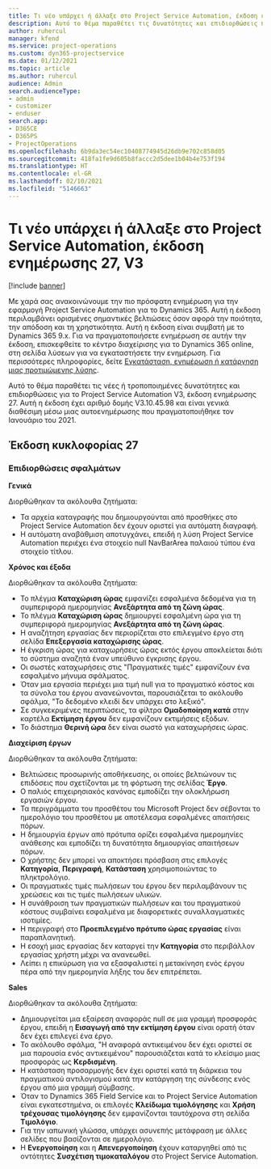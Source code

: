 ```yaml
---
title: Τι νέο υπάρχει ή άλλαξε στο Project Service Automation, έκδοση ενημέρωσης 27, V3
description: Αυτό το θέμα παραθέτει τις δυνατότητες και επιδιορθώσεις που είναι διαθέσιμες στο Project Service Automation, έκδοση ενημέρωσης 27, V3.
author: ruhercul
manager: kfend
ms.service: project-operations
ms.custom: dyn365-projectservice
ms.date: 01/12/2021
ms.topic: article
ms.author: ruhercul
audience: Admin
search.audienceType:
- admin
- customizer
- enduser
search.app:
- D365CE
- D365PS
- ProjectOperations
ms.openlocfilehash: 6b9da3ec54ec10408774945d26db9e702c858d05
ms.sourcegitcommit: 418fa1fe9d605b8faccc2d5dee1b04b4e753f194
ms.translationtype: HT
ms.contentlocale: el-GR
ms.lasthandoff: 02/10/2021
ms.locfileid: "5146663"
---
```

# <a name="whats-new-or-changed-in-project-service-automation-update-release-27-v3"></a>Τι νέο υπάρχει ή άλλαξε στο Project Service Automation, έκδοση ενημέρωσης 27, V3

[!include [banner](../includes/psa-now-project-operations.md)]

Με χαρά σας ανακοινώνουμε την πιο πρόσφατη ενημέρωση για την εφαρμογή Project Service Automation για το Dynamics 365. Αυτή η έκδοση περιλαμβάνει ορισμένες σημαντικές βελτιώσεις όσον αφορά την ποιότητα, την απόδοση και τη χρηστικότητα. Αυτή η έκδοση είναι συμβατή με το Dynamics 365 9.x. Για να πραγματοποιήσετε ενημέρωση σε αυτήν την έκδοση, επισκεφθείτε το κέντρο διαχείρισης για το Dynamics 365 online, στη σελίδα λύσεων για να εγκαταστήσετε την ενημέρωση. Για περισσότερες πληροφορίες, δείτε [Εγκατάσταση, ενημέρωση ή κατάργηση μιας προτιμώμενης λύσης](https://docs.microsoft.com/power-platform/admin/install-remove-preferred-solution).

Αυτό το θέμα παραθέτει τις νέες ή τροποποιημένες δυνατότητες και επιδιορθώσεις για το Project Service Automation V3, έκδοση ενημέρωσης 27. Αυτή η έκδοση έχει αριθμό δομής V3.10.45.98 και είναι γενικά διαθέσιμη μέσω μιας αυτοενημέρωσης που πραγματοποιήθηκε τον Ιανουάριο του 2021.

## <a name="update-release-27"></a>Έκδοση κυκλοφορίας 27

### <a name="bug-fixes"></a>Επιδιορθώσεις σφαλμάτων

**Γενικά**

Διορθώθηκαν τα ακόλουθα ζητήματα:

- Τα αρχεία καταγραφής που δημιουργούνται από προσθήκες στο Project Service Automation δεν έχουν οριστεί για αυτόματη διαγραφή.
- Η αυτόματη αναβάθμιση αποτυγχάνει, επειδή η λύση Project Service Automation περιέχει ένα στοιχείο null NavBarArea παλαιού τύπου ένα στοιχείο τίτλου.

**Χρόνος και έξοδα**

Διορθώθηκαν τα ακόλουθα ζητήματα:

- Το πλέγμα **Καταχώριση ώρας** εμφανίζει εσφαλμένα δεδομένα για τη συμπεριφορά ημερομηνίας **Ανεξάρτητα από τη ζώνη ώρας**.
- Το πλέγμα **Καταχώριση ώρας** δημιουργεί εσφαλμένη ώρα για τη συμπεριφορά ημερομηνίας **Ανεξάρτητα από τη ζώνη ώρας**.
- Η αναζήτηση εργασίας δεν περιορίζεται στο επιλεγμένο έργο στη σελίδα **Επεξεργασία καταχώρισης ώρας**.
- Η έγκριση ώρας για καταχωρήσεις ώρας εκτός έργου αποκλείεται διότι το σύστημα αναζητά έναν υπεύθυνο έγκρισης έργου.
- Οι σωστές καταχωρήσεις στις "Πραγματικές τιμές" εμφανίζουν ένα εσφαλμένο μήνυμα σφάλματος.
- Όταν μια εργασία περιέχει μια τιμή null για το πραγματικό κόστος και τα σύνολα του έργου ανανεώνονται, παρουσιάζεται το ακόλουθο σφάλμα, "Το δεδομένο κλειδί δεν υπάρχει στο λεξικό".
- Σε συγκεκριμένες περιπτώσεις, τα φίλτρα **Ομαδοποίηση κατά** στην καρτέλα **Εκτίμηση έργου** δεν εμφανίζουν εκτιμήσεις εξόδων.
- Το διάστημα **Θερινή ώρα** δεν είναι σωστό για καταχωρήσεις ώρας.

**Διαχείριση έργων**

Διορθώθηκαν τα ακόλουθα ζητήματα:

- Βελτιώσεις προσωρινής αποθήκευσης, οι οποίες βελτιώνουν τις επιδόσεις που σχετίζονται με τη φόρτωση της σελίδας **Έργο**.
- Ο παλιός επιχειρησιακός κανόνας εμποδίζει την ολοκλήρωση εργασιών έργου.
- Τα περιγράμματα του προσθέτου του Microsoft Project δεν σέβονται το ημερολόγιο του προσθέτου με αποτέλεσμα εσφαλμένες απαιτήσεις πόρων.
- Η δημιουργία έργων από πρότυπα ορίζει εσφαλμένα ημερομηνίες ανάθεσης και εμποδίζει τη δυνατότητα δημιουργίας απαιτήσεων πόρων.
- Ο χρήστης δεν μπορεί να αποκτήσει πρόσβαση στις επιλογές **Κατηγορία**, **Περιγραφή**, **Κατάσταση** χρησιμοποιώντας το πληκτρολόγιο.
- Οι πραγματικές τιμές πωλήσεων του έργου δεν περιλαμβάνουν τις χρεώσεις και τις τιμές πωλήσεων υλικών.
- Η συνάθροιση των πραγματικών πωλήσεων και του πραγματικού κόστους συμβαίνει εσφαλμένα με διαφορετικές συναλλαγματικές ισοτιμίες.
- Η περιγραφή στο **Προεπιλεγμένο πρότυπο ώρας εργασίας** είναι παραπλανητική.
- Η εσοχή μιας εργασίας δεν καταργεί την **Κατηγορία** στο περιβάλλον εργασίας χρήστη μέχρι να ανανεωθεί.
- Λείπει η επικύρωση για να εξασφαλιστεί η μετακίνηση ενός έργου πέρα από την ημερομηνία λήξης του δεν επιτρέπεται.

**Sales**

Διορθώθηκαν τα ακόλουθα ζητήματα:

- Δημιουργείται μια εξαίρεση αναφοράς null σε μια γραμμή προσφοράς έργου, επειδή η **Εισαγωγή από την εκτίμηση έργου** είναι ορατή όταν δεν έχει επιλεγεί ένα έργο.
- Το ακόλουθο σφάλμα, "Η αναφορά αντικειμένου δεν έχει οριστεί σε μια παρουσία ενός αντικειμένου" παρουσιάζεται κατά το κλείσιμο μιας προσφοράς ως **Κερδισμένη**.
- Η κατάσταση προσαρμογής δεν έχει οριστεί κατά τη διάρκεια του πραγματικού αντιλογισμού κατά την κατάργηση της σύνδεσης ενός έργου από μια γραμμή σύμβασης.
- Όταν το Dynamics 365 Field Service και το Project Service Automation είναι εγκατεστημένα, οι επιλογές **Κλείδωμα τιμολόγησης** και **Χρήση τρέχουσας τιμολόγησης** δεν εμφανίζονται ταυτόχρονα στη σελίδα **Τιμολόγιο**.
- Για την ιαπωνική γλώσσα, υπάρχει ασυνεπής μετάφραση με άλλες σελίδες που βασίζονται σε ημερολόγιο.
- Η **Ενεργοποίηση** και η **Απενεργοποίηση** έχουν καταργηθεί από τις οντότητες **Συσχέτιση τιμοκαταλόγου** στο Project Service Automation.

